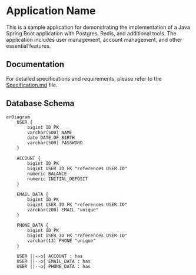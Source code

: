 # Application Name

This is a sample application for demonstrating the implementation of a Java Spring Boot application with Postgres, Redis, and additional tools. The application includes user management, account management, and other essential features.

## Documentation

For detailed specifications and requirements, please refer to the [Specification.md](./Specification.md) file.

## Database Schema

```mermaid
erDiagram
    USER {
        bigint ID PK
        varchar(500) NAME
        date DATE_OF_BIRTH
        varchar(500) PASSWORD
    }

    ACCOUNT {
        bigint ID PK
        bigint USER_ID FK "references USER.ID"
        numeric BALANCE
        numeric INITIAL_DEPOSIT
    }

    EMAIL_DATA {
        bigint ID PK
        bigint USER_ID FK "references USER.ID"
        varchar(200) EMAIL "unique"
    }

    PHONE_DATA {
        bigint ID PK
        bigint USER_ID FK "references USER.ID"
        varchar(13) PHONE "unique"
    }

    USER ||--o{ ACCOUNT : has
    USER ||--o{ EMAIL_DATA : has
    USER ||--o{ PHONE_DATA : has